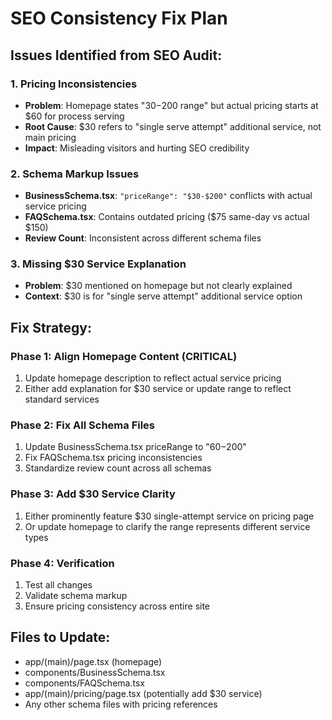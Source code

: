 # SEO Consistency Fix Plan

## Issues Identified from SEO Audit:

### 1. Pricing Inconsistencies
- **Problem**: Homepage states "$30-$200 range" but actual pricing starts at $60 for process serving
- **Root Cause**: $30 refers to "single serve attempt" additional service, not main pricing
- **Impact**: Misleading visitors and hurting SEO credibility

### 2. Schema Markup Issues
- **BusinessSchema.tsx**: `"priceRange": "$30-$200"` conflicts with actual service pricing
- **FAQSchema.tsx**: Contains outdated pricing ($75 same-day vs actual $150)
- **Review Count**: Inconsistent across different schema files

### 3. Missing $30 Service Explanation
- **Problem**: $30 mentioned on homepage but not clearly explained
- **Context**: $30 is for "single serve attempt" additional service option

## Fix Strategy:

### Phase 1: Align Homepage Content (CRITICAL)
1. Update homepage description to reflect actual service pricing
2. Either add explanation for $30 service or update range to reflect standard services

### Phase 2: Fix All Schema Files
1. Update BusinessSchema.tsx priceRange to "$60-$200" 
2. Fix FAQSchema.tsx pricing inconsistencies
3. Standardize review count across all schemas

### Phase 3: Add $30 Service Clarity
1. Either prominently feature $30 single-attempt service on pricing page
2. Or update homepage to clarify the range represents different service types

### Phase 4: Verification
1. Test all changes
2. Validate schema markup
3. Ensure pricing consistency across entire site

## Files to Update:
- app/(main)/page.tsx (homepage)
- components/BusinessSchema.tsx
- components/FAQSchema.tsx
- app/(main)/pricing/page.tsx (potentially add $30 service)
- Any other schema files with pricing references
